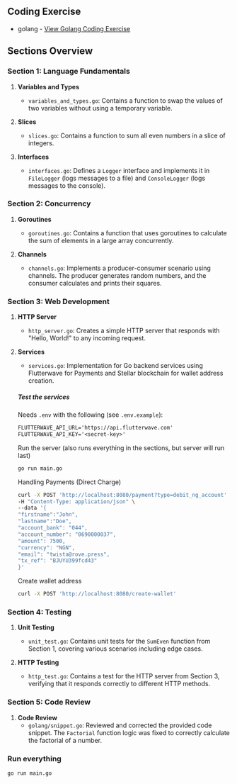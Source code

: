 ## Coding Exercise

- golang - [View Golang Coding Exercise](golang/README.md)


## Sections Overview

### Section 1: Language Fundamentals

1. **Variables and Types**
   - `variables_and_types.go`: Contains a function to swap the values of two variables without using a temporary variable.

2. **Slices**
   - `slices.go`: Contains a function to sum all even numbers in a slice of integers.

3. **Interfaces**
   - `interfaces.go`: Defines a `Logger` interface and implements it in `FileLogger` (logs messages to a file) and `ConsoleLogger` (logs messages to the console).

### Section 2: Concurrency

1. **Goroutines**
   - `goroutines.go`: Contains a function that uses goroutines to calculate the sum of elements in a large array concurrently.

2. **Channels**
   - `channels.go`: Implements a producer-consumer scenario using channels. The producer generates random numbers, and the consumer calculates and prints their squares.

### Section 3: Web Development

1. **HTTP Server**
   - `http_server.go`: Creates a simple HTTP server that responds with "Hello, World!" to any incoming request.

2. **Services**
   - `services.go`: Implementation for Go backend services using Flutterwave for Payments and Stellar blockchain for wallet address creation.
   ##### Test the services
   Needs `.env` with the following (see `.env.example`):
   ```txt
   FLUTTERWAVE_API_URL='https://api.flutterwave.com'
   FLUTTERWAVE_API_KEY='<secret-key>'
   ```
   Run the server (also runs everything in the sections, but server will run last)
   ```sh
   go run main.go
   ```
   Handling Payments (Direct Charge)
   ```sh
   curl -X POST 'http://localhost:8080/payment?type=debit_ng_account' \
   -H "Content-Type: application/json" \
   --data '{
   "firstname":"John",
   "lastname":"Doe",
   "account_bank": "044",
   "account_number": "0690000037",
   "amount": 7500,
   "currency": "NGN",
   "email": "twista@rove.press",
   "tx_ref": "BJUYU399fcd43"
   }'
   ```
   Create wallet address
   ```sh
   curl -X POST 'http://localhost:8080/create-wallet'
   ```

### Section 4: Testing

1. **Unit Testing**
   - `unit_test.go`: Contains unit tests for the `SumEven` function from Section 1, covering various scenarios including edge cases.

2. **HTTP Testing**
   - `http_test.go`: Contains a test for the HTTP server from Section 3, verifying that it responds correctly to different HTTP methods.

### Section 5: Code Review

1. **Code Review**
   - `golang/snippet.go`: Reviewed and corrected the provided code snippet. The `Factorial` function logic was fixed to correctly calculate the factorial of a number.


### Run everything
```sh
go run main.go
```
